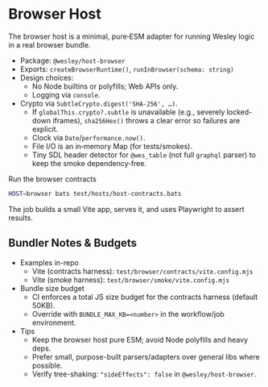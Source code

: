 # Browser Host

The browser host is a minimal, pure‑ESM adapter for running Wesley logic in a real browser bundle.

- Package: `@wesley/host-browser`
- Exports: `createBrowserRuntime()`, `runInBrowser(schema: string)`
- Design choices:
  - No Node builtins or polyfills; Web APIs only.
  - Logging via `console`.
- Crypto via `SubtleCrypto.digest('SHA-256', …)`.
  - If `globalThis.crypto?.subtle` is unavailable (e.g., severely locked-down iframes), `sha256Hex()` throws a clear error so failures are explicit.
  - Clock via `Date`/`performance.now()`.
  - File I/O is an in‑memory Map (for tests/smokes).
  - Tiny SDL header detector for `@wes_table` (not full `graphql` parser) to keep the smoke dependency‑free.

Run the browser contracts

```bash
HOST=browser bats test/hosts/host-contracts.bats
```

The job builds a small Vite app, serves it, and uses Playwright to assert results.

## Bundler Notes & Budgets

- Examples in-repo
  - Vite (contracts harness): `test/browser/contracts/vite.config.mjs`
  - Vite (smoke harness): `test/browser/smoke/vite.config.mjs`
- Bundle size budget
  - CI enforces a total JS size budget for the contracts harness (default 50KB).
  - Override with `BUNDLE_MAX_KB=<number>` in the workflow/job environment.
- Tips
  - Keep the browser host pure ESM; avoid Node polyfills and heavy deps.
  - Prefer small, purpose-built parsers/adapters over general libs where possible.
  - Verify tree-shaking: `"sideEffects": false` in `@wesley/host-browser`.
